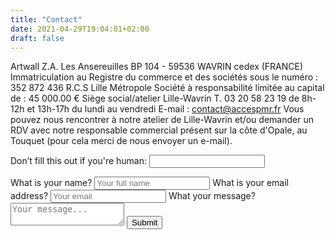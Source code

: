 ```yaml
---
title: "Contact"
date: 2021-04-29T19:04:01+02:00
draft: false
---
```


Artwall Z.A. Les Ansereuilles BP 104 - 59536 WAVRIN cedex (FRANCE)
Immatriculation au Registre du commerce et des sociétés sous le numéro : 352 872 436 R.C.S Lille Métropole
Société à responsabilité limitée au capital de : 45 000.00 €
Siège social/atelier Lille-Wavrin
T. 03 20 58 23 19 de 8h-12h et 13h-17h du lundi au vendredi
E-mail : <a href="mailto:contact@accespmr.fr">contact@accespmr.fr
Vous pouvez nous rencontrer à notre atelier de Lille-Wavrin et/ou demander un RDV avec notre responsable commercial présent sur la côte d'Opale, au Touquet (pour cela merci de nous envoyer un e-mail).

<form name="contact" netlify-honeypot="bot-field" method="POST" netlify>
  <p class=“u-visually-hidden">
    <label>Don’t fill this out if you're human: <input name="bot-field"></label>
  </p>
  <label>What is your name?
    <input name="full-name" type="text" placeholder="Your full name" required>
  </label>
  <label>What is your email address?
    <input name="email-address" type="email" placeholder="Your email" required>
  </label>
  <label>What your message?
    <textarea name="message" type="text" placeholder="Your message..." required></textarea>
  </label>
    <button type="submit" value="Submit" id="Form-submit">Submit</button>
</form>